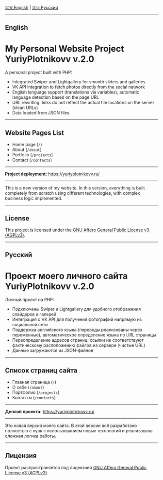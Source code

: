[🇬🇧 English](#english) | [🇷🇺 Русский](#русский)

---
## English

# My Personal Website Project YuriyPlotnikovv v.2.0

A personal project built with PHP:

- Integrated Swiper and Lightgallery for smooth sliders and galleries
- VK API integration to fetch photos directly from the social network
- English language support (translations via variables), automatic language detection based on the page URL
- URL rewriting: links do not reflect the actual file locations on the server (clean URLs)
- Data loaded from JSON files

---

## Website Pages List

- Home page (`/`)
- About (`/about`)
- Portfolio (`/projects`)
- Contact (`/contacts`)

---

**Project deployment:** https://yuriyplotnikovv.ru/

---

This is a new version of my website. In this version, everything is built completely from scratch using different technologies, with complex business logic implemented.

---

## License

This project is licensed under the [GNU Affero General Public License v3 (AGPLv3)](https://www.gnu.org/licenses/agpl-3.0.html).

---
## Русский

# Проект моего личного сайта YuriyPlotnikovv v.2.0

Личный проект на PHP:

- Подключены Swiper и Lightgallery для удобного отображения слайдеров и галерей
- Интеграция с VK API для получения фотографий напрямую из социальной сети
- Поддержка английского языка (переводы реализованы через переменные), автоматическое определение языка по URL страницы
- Переопределение адресов страниц: ссылки не соответствуют фактическому расположению файлов на сервере (чистые URL)
- Данные загружаются из JSON-файлов

---

## Список страниц сайта

- Главная страница (`/`)
- О себе (`/about`)
- Портфолио (`/projects`)
- Контакты (`/contacts`)

---

**Деплой проекта:** https://yuriyplotnikovv.ru/

---

Это новая версия моего сайта. В этой версии всё разработано полностью с нуля с использованием новых технологий и реализована сложная логика работы.

---

## Лицензия

Проект распространяется под лицензией [GNU Affero General Public License v3 (AGPLv3)](https://www.gnu.org/licenses/agpl-3.0.html).
